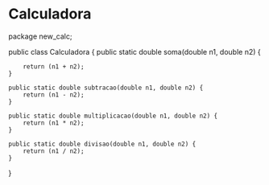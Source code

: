 # Calculadora
package new_calc;

public class Calculadora {
	public static double soma(double n1, double n2) {

		return (n1 + n2);
	}

	public static double subtracao(double n1, double n2) {
		return (n1 - n2);
	}

	public static double multiplicacao(double n1, double n2) {
		return (n1 * n2);
	}

	public static double divisao(double n1, double n2) {
		return (n1 / n2);
	}

}
